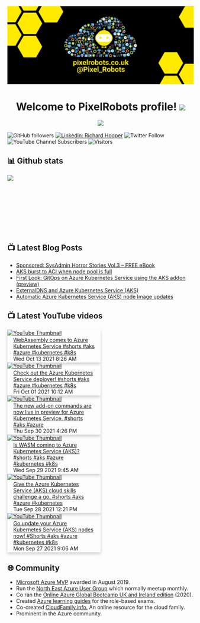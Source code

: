 ## [![PixelRobots header](https://github.com/PixelRobots/PixelRobots/blob/master/images/PixelRobots_Desktop_Wallpaper.png?raw=true)](https://pixelrobots.co.uk)

<h1 align="center">
  Welcome to PixelRobots profile!
  <img src="https://media.giphy.com/media/hvRJCLFzcasrR4ia7z/giphy.gif" width="28">
</h1>

<!-- Typing SVG by DenverCoder1 - https://github.com/DenverCoder1/readme-typing-svg -->
<p align="center">
  <a href="https://github.com/DenverCoder1/readme-typing-svg"><img src="https://readme-typing-svg.herokuapp.com/?lines=Azure%20Advocate%20and%20Microsoft%20MVP;Sysadmin%20at%2heart;15%2B%20years%20of%20IT%20experience;Always%20learning%20new%20things&font=roboto&center=true&width=440&height=45&color=ffea00&vCenter=true&size=22"></a>
</p>


![GitHub followers](https://img.shields.io/github/followers/pixelrobots?style=social)
[![Linkedin: Richard Hooper](https://img.shields.io/badge/-Richard%20Hooper-blue?style=flat-square&logo=Linkedin&logoColor=white&link=https://www.linkedin.com/in/richard-hooper-uk/)](https://www.linkedin.com/in/richard-hooper-uk/)
![Twitter Follow](https://img.shields.io/twitter/follow/pixel_robots?style=social)
![YouTube Channel Subscribers](https://img.shields.io/youtube/channel/subscribers/UCs6gF5L-7iaoHlTDYpAlgsQ?style=social)
![Visitors](https://visitor-badge.glitch.me/badge?page_id=pixelrobots&left_color=gray&right_color=blue)

## 📊 Github stats
<p >
  <img align="left" src="https://github-readme-stats.vercel.app/api?username=pixelrobots&show_icons=true&bg_color=ffea00&title_color=000000&text_color=000000&icon_color=ff0000&hide_border=true&count_private=true" />
</p>

</br>
</br>
</br>
</br>
</br>
</br>
</br>
</br>
</br>

## 📺 Latest Blog Posts
<!-- BLOG-POST-LIST:START -->
- [Sponsored: SysAdmin Horror Stories Vol.3 – FREE eBook](https://pixelrobots.co.uk/2021/10/sponsored-sysadmin-horror-stories-vol-3-free-ebook/?utm_source=rss&utm_medium=rss&utm_campaign=sponsored-sysadmin-horror-stories-vol-3-free-ebook)
- [AKS burst to ACI when node pool is full](https://pixelrobots.co.uk/2021/08/aks-burst-to-aci-when-node-pool-is-full/?utm_source=rss&utm_medium=rss&utm_campaign=aks-burst-to-aci-when-node-pool-is-full)
- [First Look: GitOps on Azure Kubernetes Service using the AKS addon &lpar;preview&rpar;](https://pixelrobots.co.uk/2021/07/first-look-gitops-on-azure-kubernetes-service-using-the-aks-addon-preview/?utm_source=rss&utm_medium=rss&utm_campaign=first-look-gitops-on-azure-kubernetes-service-using-the-aks-addon-preview)
- [ExternalDNS and Azure Kubernetes Service &lpar;AKS&rpar;](https://pixelrobots.co.uk/2021/06/externaldns-and-azure-kubernetes-service-aks/?utm_source=rss&utm_medium=rss&utm_campaign=externaldns-and-azure-kubernetes-service-aks)
- [Automatic Azure Kubernetes Service &lpar;AKS&rpar; node Image updates](https://pixelrobots.co.uk/2021/05/automatic-azure-kubernetes-service-aks-node-image-updates/?utm_source=rss&utm_medium=rss&utm_campaign=automatic-azure-kubernetes-service-aks-node-image-updates)
<!-- BLOG-POST-LIST:END -->

## 📺 Latest YouTube videos
<!-- Feed workflow - https://github.com/gautamkrishnar/blog-post-workflow -->
<!-- YouTube Cards - WIP by DenverCoder1 -->

<!-- YOUTUBE:START --><div class="w3-card-4" style="box-shadow: 0 4px 8px 0 rgba(0,0,0,0.2); transition: 0.3s; width: 50%"><a href="https://www.youtube.com/watch?v=aowwo8-N_Kc"><img src="https://i.ytimg.com/vi/aowwo8-N_Kc/mqdefault.jpg" alt="YouTube Thumbnail"></a>
<div class="w3-container w3-center" style="padding: 2px 16px"><a href="https://www.youtube.com/watch?v=aowwo8-N_Kc">WebAssembly comes to Azure Kubernetes Service #shorts #aks #azure #kubernetes #k8s</a><br/>Wed Oct 13 2021 8:26 AM
</div></div>
<div class="w3-card-4" style="box-shadow: 0 4px 8px 0 rgba(0,0,0,0.2); transition: 0.3s; width: 50%"><a href="https://www.youtube.com/watch?v=hNSaHx6WUF8"><img src="https://i.ytimg.com/vi/hNSaHx6WUF8/mqdefault.jpg" alt="YouTube Thumbnail"></a>
<div class="w3-container w3-center" style="padding: 2px 16px"><a href="https://www.youtube.com/watch?v=hNSaHx6WUF8">Check out the Azure Kubernetes Service deployer! #shorts #aks #azure #kubernetes #k8s</a><br/>Fri Oct 01 2021 10:12 AM
</div></div>
<div class="w3-card-4" style="box-shadow: 0 4px 8px 0 rgba(0,0,0,0.2); transition: 0.3s; width: 50%"><a href="https://www.youtube.com/watch?v=HX72ifEOkdw"><img src="https://i.ytimg.com/vi/HX72ifEOkdw/mqdefault.jpg" alt="YouTube Thumbnail"></a>
<div class="w3-container w3-center" style="padding: 2px 16px"><a href="https://www.youtube.com/watch?v=HX72ifEOkdw">The new add-on commands are now live in preview for Azure Kubernetes Service. #shorts #aks #azure</a><br/>Thu Sep 30 2021 4:26 PM
</div></div>
<div class="w3-card-4" style="box-shadow: 0 4px 8px 0 rgba(0,0,0,0.2); transition: 0.3s; width: 50%"><a href="https://www.youtube.com/watch?v=2hjcX-SCmNs"><img src="https://i.ytimg.com/vi/2hjcX-SCmNs/mqdefault.jpg" alt="YouTube Thumbnail"></a>
<div class="w3-container w3-center" style="padding: 2px 16px"><a href="https://www.youtube.com/watch?v=2hjcX-SCmNs">Is WASM coming to Azure Kubernetes Service &lpar;AKS&rpar;? #shorts #aks #azure #kubernetes #k8s</a><br/>Wed Sep 29 2021 9:45 AM
</div></div>
<div class="w3-card-4" style="box-shadow: 0 4px 8px 0 rgba(0,0,0,0.2); transition: 0.3s; width: 50%"><a href="https://www.youtube.com/watch?v=nW21Dg8ZogQ"><img src="https://i.ytimg.com/vi/nW21Dg8ZogQ/mqdefault.jpg" alt="YouTube Thumbnail"></a>
<div class="w3-container w3-center" style="padding: 2px 16px"><a href="https://www.youtube.com/watch?v=nW21Dg8ZogQ">Give the Azure Kubernetes Service &lpar;AKS&rpar; cloud skills challenge a go. #shorts #aks #azure #kubernetes</a><br/>Tue Sep 28 2021 12:21 PM
</div></div>
<div class="w3-card-4" style="box-shadow: 0 4px 8px 0 rgba(0,0,0,0.2); transition: 0.3s; width: 50%"><a href="https://www.youtube.com/watch?v=j_nmx90DsnU"><img src="https://i.ytimg.com/vi/j_nmx90DsnU/mqdefault.jpg" alt="YouTube Thumbnail"></a>
<div class="w3-container w3-center" style="padding: 2px 16px"><a href="https://www.youtube.com/watch?v=j_nmx90DsnU">Go update your Azure Kubernetes Service &lpar;AKS&rpar; nodes now! #Shorts #aks #azure #kubernetes #k8s</a><br/>Mon Sep 27 2021 9:06 AM
</div></div>
<!-- YOUTUBE:END -->


## :globe_with_meridians: Community
- <a href="https://mvp.microsoft.com/en-us/PublicProfile/5003450?fullName=Richard%20Hooper=1">Microsoft Azure MVP</a> awarded in August 2019.
- Run the <a href="https://www.meetup.com/North-East-Azure-User-Group/">North East Azure User Group</a> which normally meetup monthly.
- Co ran the <a href="https://www.youtube.com/channel/UC6SpVz6lkAbOjAlvMxL8TmA">Online Azure Global Bootcamp UK and Ireland edition</a> (2020).
- Created <a href="https://github.com/PixelRobots/Azure-Study-Guides">Azure learning guides</a> for the role-based exams.
- Co-created <a href="https://cloudfamily.info/">CloudFamily.info.</a> An online resource for the cloud family.
- Prominent in the Azure community.

<!--
### 💻 Projects
- 


### 📖 Azure Learning Resources
- 

### 📫 Where to find me
- <a href="https://pixelrobots.co.uk">Blog</a>
- <a href="https://twitter.com/Pixel_Robots">Twitter</a>
- <a href="https://www.youtube.com/channel/UCs6gF5L-7iaoHlTDYpAlgsQ/">YouTube</a>
- <a href="https://www.linkedin.com/in/richard-hooper-598a1412/">LinkedIn</a>
-->

